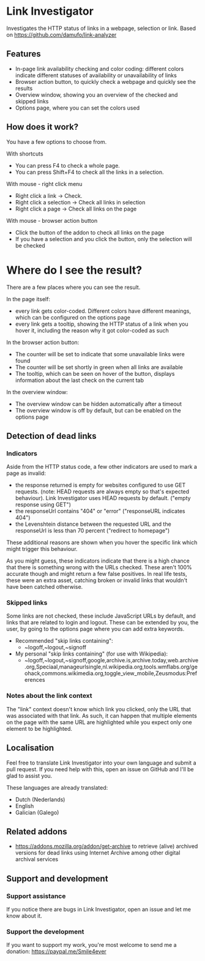 # Link Investigator
Investigates the HTTP status of links in a webpage, selection or link. Based on https://github.com/damufo/link-analyzer

## Features
* In-page link availability checking and color coding: different colors indicate different statuses of availability or unavailability of links
* Browser action button, to quickly check a webpage and quickly see the results
* Overview window, showing you an overview of the checked and skipped links
* Options page, where you can set the colors used

## How does it work?
You have a few options to choose from.

With shortcuts
* You can press F4 to check a whole page.
* You can press Shift+F4 to check all the links in a selection.

With mouse - right click menu
* Right click a link -> Check.
* Right click a selection -> Check all links in selection
* Right click a page -> Check all links on the page

With mouse - browser action button
* Click the button of the addon to check all links on the page
* If you have a selection and you click the button, only the selection will be checked

# Where do I see the result?
There are a few places where you can see the result.

In the page itself:
* every link gets color-coded. Different colors have different meanings, which can be configured on the options page
* every link gets a tooltip, showing the HTTP status of a link when you hover it, including the reason why it got color-coded as such

In the browser action button:
* The counter will be set to indicate that some unavailable links were found
* The counter will be set shortly in green when all links are available
* The tooltip, which can be seen on hover of the button, displays information about the last check on the current tab

In the overview window:
* The overview window can be hidden automatically after a timeout
* The overview window is off by default, but can be enabled on the options page

## Detection of dead links
### Indicators
Aside from the HTTP status code, a few other indicators are used to mark a page as invalid:
* the response returned is empty for websites configured to use GET requests. (note: HEAD requests are always empty so that's expected behaviour). Link Investigator uses HEAD requests by default. ("empty response using GET")
* the responseUrl contains "404" or "error" ("responseURL indicates 404")
* the Levenshtein distance between the requested URL and the responseUrl is less than 70 percent ("redirect to homepage")

These additional reasons are shown when you hover the specific link which might trigger this behaviour.

As you might guess, these indicators indicate that there is a high chance that there is something wrong with the URLs checked. These aren't 100% accurate though and might return a few false positives. In real life tests, these were an extra asset, catching broken or invalid links that wouldn't have been catched otherwise.

[//]: # (If you'd like to disable these extra indicators, you can do that on the options page. -- TODO: FIXME)

### Skipped links
Some links are not checked, these include JavaScript URLs by default, and links that are related to login and logout. These can be extended by you, the user, by going to the options page where you can add extra keywords.

* Recommended "skip links containing":
  - ~logoff,~logout,~signoff
* My personal "skip links containing" (for use with Wikipedia):
  - ~logoff,~logout,~signoff,google,archive.is,archive.today,web.archive.org,Speciaal,manageurlsingle,nl.wikipedia.org,tools.wmflabs.org/geohack,commons.wikimedia.org,toggle_view_mobile,Zeusmodus:Preferences

### Notes about the link context
The "link" context doesn't know which link you clicked, only the URL that was associated with that link. As such, it can happen that multiple elements on the page with the same URL are highlighted while you expect only one element to be highlighted.

## Localisation
Feel free to translate Link Investigator into your own language and submit a pull request. If you need help with this, open an issue on GitHub and I'll be glad to assist you.

These languages are already translated:
* Dutch (Nederlands)
* English
* Galician (Galego)

## Related addons
* https://addons.mozilla.org/addon/get-archive to retrieve (alive) archived versions for dead links using Internet Archive among other digital archival services

## Support and development
### Support assistance
If you notice there are bugs in Link Investigator, open an issue and let me know about it.

### Support the development
If you want to support my work, you're most welcome to send me a donation: https://paypal.me/Smile4ever
